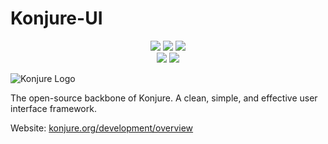 # Konjure-UI

<div align="center">
<img src="https://forthebadge.com/images/badges/built-with-love.svg" />
<img src="https://forthebadge.com/images/badges/made-with-javascript.svg" />
<img src="https://forthebadge.com/images/badges/for-you.svg" />
</div>

<div align="center">
<a href='http://ec2-34-205-33-83.compute-1.amazonaws.com:8080/job/Konjure-UI/'><img src='http://ec2-34-205-33-83.compute-1.amazonaws.com:8080/job/Konjure-UI/badge/icon'></a>
  <img src="https://david-dm.org/konjure/konjure-ui/status.svg" />
</div>

<div align="center">
</div>

![Konjure Logo](https://i.imgur.com/0HBySwy.png)

The open-source backbone of Konjure. A clean, simple, and effective user interface framework.

Website: [konjure.org/development/overview](https://konjure.org/development/overview)
